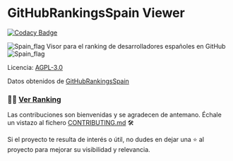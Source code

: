 # GitHubRankingsSpain Viewer

[![Codacy Badge](https://api.codacy.com/project/badge/Grade/6a8e8efcea6c44d9b6e51fd63f18394a)](https://www.codacy.com/app/RDCH106/ghrankings-viewer?utm_source=github.com&amp;utm_medium=referral&amp;utm_content=RDCH106/ghrankings-viewer&amp;utm_campaign=Badge_Grade)

![Spain_flag](https://raw.githubusercontent.com/RDCH106/flags/master/flags/flags/shiny/32/Spain.png) Visor para el ranking de desarrolladores españoles en GitHub ![Spain_flag](https://raw.githubusercontent.com/RDCH106/flags/master/flags/flags/shiny/32/Spain.png) 

Licencia: [AGPL-3.0](https://github.com/RDCH106/ghrankings-viewer/blob/master/LICENSE)

Datos obtenidos de [GitHubRankingsSpain](https://github.com/iblancasa/ghrankings)

### 👨‍💻 [Ver Ranking](https://rawgit.com/RDCH106/ghrankings-viewer/master/ghrankings-viewer.html)

Las contribuciones son bienvenidas y se agradecen de antemano. Échale un vistazo al fichero [CONTRIBUTING.md](https://github.com/RDCH106/ghrankings-viewer/blob/master/CONTRIBUTING.md) 🛠️

Si el proyecto te resulta de interés o útil, no dudes en dejar una ⭐ al proyecto para mejorar su visibilidad y relevancia.
